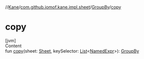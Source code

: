 //[Kane](../../index.md)/[com.github.jomof.kane.impl.sheet](../index.md)/[GroupBy](index.md)/[copy](copy.md)



# copy  
[jvm]  
Content  
fun [copy](copy.md)(sheet: [Sheet](../-sheet/index.md), keySelector: [List](https://kotlinlang.org/api/latest/jvm/stdlib/kotlin.collections/-list/index.html)<[NamedExpr](../../com.github.jomof.kane.impl/-named-expr/index.md)>): [GroupBy](index.md)  



